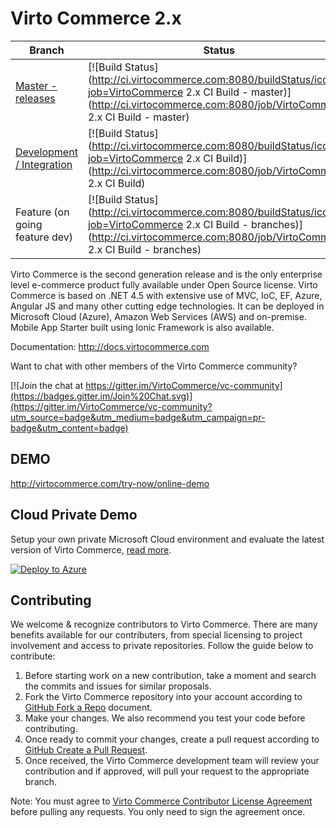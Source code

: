 Virto Commerce 2.x
============

| Branch  | Status |
| ------------- | ------------- |
| [Master - releases](https://github.com/VirtoCommerce/vc-community)  | [![Build Status](http://ci.virtocommerce.com:8080/buildStatus/icon?job=VirtoCommerce 2.x CI Build - master)](http://ci.virtocommerce.com:8080/job/VirtoCommerce 2.x CI Build - master)  |
| [Development / Integration](https://github.com/VirtoCommerce/vc-community/tree/dev)  | [![Build Status](http://ci.virtocommerce.com:8080/buildStatus/icon?job=VirtoCommerce 2.x CI Build)](http://ci.virtocommerce.com:8080/job/VirtoCommerce 2.x CI Build)  |
| Feature (on going feature dev)  | [![Build Status](http://ci.virtocommerce.com:8080/buildStatus/icon?job=VirtoCommerce 2.x CI Build - branches)](http://ci.virtocommerce.com:8080/job/VirtoCommerce 2.x CI Build - branches)  |

Virto Commerce is the second generation release and is the only enterprise level e-commerce product fully available under Open Source license. Virto Commerce is based on .NET 4.5 with extensive use of MVC, IoC, EF, Azure, Angular JS and many other cutting edge technologies. It can be deployed in Microsoft Cloud (Azure), Amazon Web Services (AWS) and on-premise. Mobile App Starter built using Ionic Framework is also available.

Documentation: http://docs.virtocommerce.com

Want to chat with other members of the Virto Commerce community?

[![Join the chat at https://gitter.im/VirtoCommerce/vc-community](https://badges.gitter.im/Join%20Chat.svg)](https://gitter.im/VirtoCommerce/vc-community?utm_source=badge&utm_medium=badge&utm_campaign=pr-badge&utm_content=badge)

DEMO
-----------
http://virtocommerce.com/try-now/online-demo

Cloud Private Demo
-----------

Setup your own private Microsoft Cloud environment and evaluate the latest version of Virto Commerce, <a href="http://docs.virtocommerce.com/display/vc2devguide/Deploy+from+GitHub+to+Microsoft+Cloud+Azure" target="_blank">read more</a>.

<a href="https://azuredeploy.net/" target="_blank">
  <img alt="Deploy to Azure" src="http://azuredeploy.net/deploybutton.png"/>
</a>

Contributing
-----------
We welcome & recognize contributors to Virto Commerce. There are many benefits available for our contributers, from special licensing to project involvement and access to private repositories. Follow the guide below to contribute:

1. Before starting work on a new contribution, take a moment and search the commits and issues for similar proposals.
2. Fork the Virto Commerce repository into your account according to <a href="https://help.github.com/articles/fork-a-repo/">GitHub Fork a Repo</a> document.
3. Make your changes. We also recommend you test your code before contributing.
4. Once ready to commit your changes, create a pull request according to <a href="https://help.github.com/articles/creating-a-pull-request/">GitHub Create a Pull Request</a>.
5. Once received, the Virto Commerce development team will review your contribution and if approved, will pull your request to the appropriate branch.

Note: You must agree to <a href="http://virtocommerce.com/contribute-agreement">Virto Commerce Contributor License Agreement</a> before pulling any requests. You only need to sign the agreement once.
